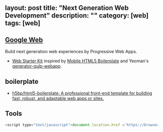 layout: post
title: "Next Generation Web Development"
description: ""
category: [web]
tags: [web]
---

## [Google Web](https://developers.google.com/web/)

Build next generation web experiences by Progressive Web Apps.

- [Web Starter Kit](https://developers.google.com/web/tools/starter-kit/) inspired by [Mobile HTML5 Boilerplate](https://html5boilerplate.com/mobile/) and Yeoman's [generator-gulp-webapp](https://github.com/yeoman/generator-webapp).

## boilerplate

- [h5bp/html5-boilerplate: A professional front-end template for building fast, robust, and adaptable web apps or sites.](https://github.com/h5bp/html5-boilerplate)

## Tools

```javascript
<script type="text/javascript">document.location.href ='https://browser-update.org/update.html'</script>
```
